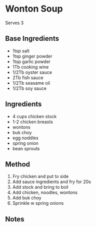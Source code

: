 # Wonton Soup

Serves 3

## Base Ingredients

* 1tsp salt
* 1tsp ginger powder
* 1tsp garlic powder
* 1Tb cooking wine
* 1/2Tb oyster sauce
* 2Tb fish sauce
* 1/2Tb seasame oil
* 1/2Tb soy sauce

## Ingredients

* 4 cups chicken stock
* 1-2 chicken breasts
* wontons
* buk choy
* egg noddles
* spring onion
* bean sprouts

## Method

1. Fry chicken and put to side
2. Add sauce ingredients and fry for 20s
3. Add stock and bring to boil
4. Add chicken, noodles, wontons
5. Add buk choy
6. Sprinkle w spring onions

## Notes
